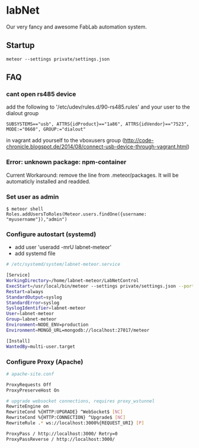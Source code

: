 labNet
======

Our very fancy and awesome FabLab automation system.

## Startup
````
meteor --settings private/settings.json
````

## FAQ
### cant open rs485 device
add the following to '/etc/udev/rules.d/90-rs485.rules' and your user to the dialout group

````
SUBSYSTEMS=="usb", ATTRS{idProduct}=="1a86", ATTRS{idVendor}=="7523", MODE:="0660", GROUP:="dialout"
````
in vagrant add yourself to the vboxusers group (http://code-chronicle.blogspot.de/2014/08/connect-usb-device-through-vagrant.html)

### Error: unknown package: npm-container
Current Workaround: remove the line from .meteor/packages.
It will be automaticly installed and readded.

### Set user as admin
````
$ meteor shell
Roles.addUsersToRoles(Meteor.users.findOne({username: "myusername"}),"admin")
````

### Configure autostart (systemd)

* add user 'useradd -mrU labnet-meteor'
* add systemd file


```` bash
# /etc/systemd/system/labnet-meteor.service

[Service]
WorkingDirectory=/home/labnet-meteor/LabNetControl
ExecStart=/usr/local/bin/meteor --settings private/settings.json --port 3000
Restart=always
StandardOutput=syslog
StandardError=syslog
SyslogIdentifier=labnet-meteor
User=labnet-meteor
Group=labnet-meteor
Environment=NODE_ENV=production
Environment=MONGO_URL=mongodb://localhost:27017/meteor

[Install]
WantedBy=multi-user.target
````

### Configure Proxy (Apache)

```` bash
# apache-site.conf

ProxyRequests Off
ProxyPreserveHost On

# upgrade websocket connections, requires proxy_wstunnel
RewriteEngine on
RewriteCond %{HTTP:UPGRADE} ^WebSocket$ [NC]
RewriteCond %{HTTP:CONNECTION} ^Upgrade$ [NC]
RewriteRule .* ws://localhost:3000%{REQUEST_URI} [P]

ProxyPass / http://localhost:3000/ Retry=0
ProxyPassReverse / http://localhost:3000/
````
